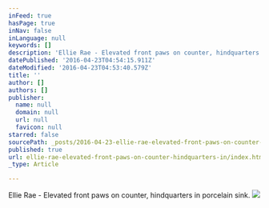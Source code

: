 ```yaml
---
inFeed: true
hasPage: true
inNav: false
inLanguage: null
keywords: []
description: 'Ellie Rae - Elevated front paws on counter, hindquarters in porcelain sink. '
datePublished: '2016-04-23T04:54:15.911Z'
dateModified: '2016-04-23T04:53:40.579Z'
title: ''
author: []
authors: []
publisher:
  name: null
  domain: null
  url: null
  favicon: null
starred: false
sourcePath: _posts/2016-04-23-ellie-rae-elevated-front-paws-on-counter-hindquarters-in.md
published: true
url: ellie-rae-elevated-front-paws-on-counter-hindquarters-in/index.html
_type: Article

---
```

Ellie Rae - Elevated front paws on counter, hindquarters in porcelain sink. ![](https://the-grid-user-content.s3-us-west-2.amazonaws.com/6765c0b9-295a-4ec6-b29c-093f3781f41d.jpg)